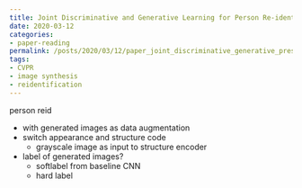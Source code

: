 ```yaml
---
title: Joint Discriminative and Generative Learning for Person Re-identification
date: 2020-03-12
categories:
- paper-reading
permalink: /posts/2020/03/12/paper_joint_discriminative_generative_preson_reid/
tags:
- CVPR
- image synthesis
- reidentification
---
```


person reid
- with generated images as data augmentation
- switch appearance and structure code
    - grayscale image as input to structure encoder
- label of generated images?
    - softlabel from baseline CNN
    - hard label
